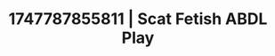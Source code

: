 ---
categories:
- Gangbang fantasy
- Cosmic sensuality
- Volleyball
- Erotic friction
- Dreamy pleasure
image: /assets/images/1747787855811.jpg
layout: post
seo:
  description: Featured content with premium ABDL Play, Scat Fetish. HD images available.
  keywords: ABDL Play, Scat Fetish
  og_image: /assets/images/1747787855811.jpg
  schema_type: VisualArtwork
tags:
- ABDL Play
- '#1747787855811'
- Scat Fetish
title: 1747787855811 | Scat Fetish ABDL Play
---